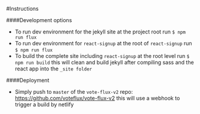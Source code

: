 #Instructions

####Development options
- To run dev environment for the jekyll site at the project root run `$ npm run flux`
- To run dev environment for `react-signup` at the root of `react-signup` run `$ npm run flux`
- To build the complete site including `react-signup` at the root level run `$ npm run build` this  will clean and build jekyll after compiling sass and the react app into the `_site folder`

####Deployment
- Simply push to `master` of the `vote-flux-v2` repo: https://github.com/voteflux/vote-flux-v2 this will use a webhook to trigger a build by netlify



<!-- 1. run npm install
2. To start dev environment run: $ `npm run flux`

## Don't edit files from _Sites folder

## _site folder  and it's contents are cleaned on site builds!!
The contents of `_site` are automatically cleaned, by default, when the site is built.

The `_site` folder should only be used as a staging area and to copy files from to your web server.

http://ricostacruz.com/til/relative-paths-in-jekyll.html

http://wolfslittlestore.be/2013/10/rendering-markdown-in-jekyll/

http://stackoverflow.com/questions/21976330/passing-parameters-to-inclusion-in-liquid-templates

http://stackoverflow.com/questions/26855552/jekyll-compiling-seems-way-too-slow


https://docs.shopify.com/themes/liquid/tags/control-flow-tags -->
